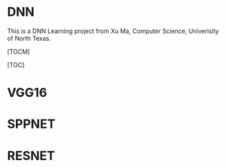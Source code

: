 # DNN
This is a DNN Learning project from Xu Ma, Computer Science, Univerisity of North Texas.

[TOCM]

[TOC]

# VGG16
# SPPNET
# RESNET



